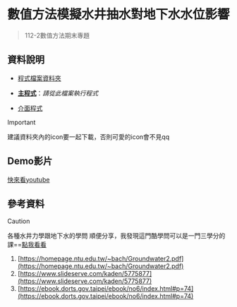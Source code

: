 # 數值方法模擬水井抽水對地下水水位影響
> 112-2數值方法期末專題

## 資料說明
- [程式檔案資料夾](Final_Project)

- **[主程式](Final_Project/groundwater.py)**：*請從此檔案執行程式*
  
- [介面程式](Final_Project/GUI_v1.py)

> [!IMPORTANT]
> 建議資料夾內的icon要一起下載，否則可愛的icon會不見qq

## Demo影片
[快來看youtube](https://youtu.be/JniLgz08PFQ)

## 參考資料
> [!CAUTION]
> 各種水井力學跟地下水的學問
> 順便分享，我發現這門酷學問可以是一門三學分的課==[點我看看](https://ntut-course.gnehs.net/course/105/1/219589)
1. [https://homepage.ntu.edu.tw/~bach/Groundwater2.pdf](https://homepage.ntu.edu.tw/~bach/Groundwater2.pdf)
2. [https://www.slideserve.com/kaden/5775877](https://www.slideserve.com/kaden/5775877)
3. [https://ebook.dorts.gov.taipei/ebook/no6/index.html#p=74](https://ebook.dorts.gov.taipei/ebook/no6/index.html#p=74)
